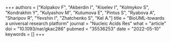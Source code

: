 +++
authors = ["Kolpakov F", "Akberdin I", "Kiselev I", "Kolmykov S", "Kondrakhin Y", "Kulyashov M", "Kutumova E", "Pintus S", "Ryabova A", "Sharipov R", "Yevshin I", "Zhatchenko S", "Kel A."]
title = "BioUML-towards a universal research platform"
journal = "Nucleic Acids Res"
what = "article"
doi = "10.1093/nar/gkac286"
pubmed = "35536253"
date = "2022-05-10"
keywords = []
+++

